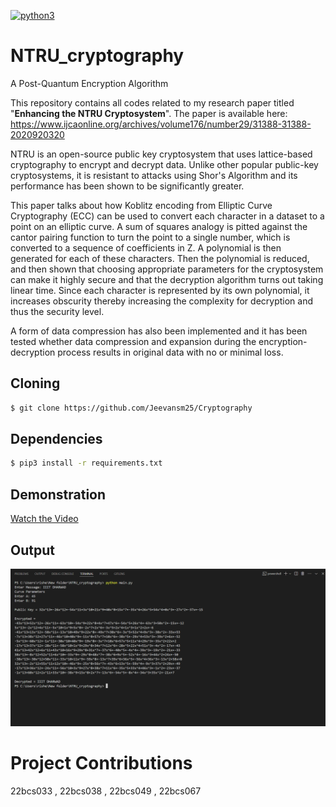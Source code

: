 [![python3](https://img.shields.io/badge/python3-v3.6-green?style=for-the-badge&logo=python)](https://www.python.org)


 
# NTRU_cryptography
A Post-Quantum Encryption Algorithm

This repository contains all codes related to my research paper titled "**Enhancing the NTRU Cryptosystem**". The paper is available here: https://www.ijcaonline.org/archives/volume176/number29/31388-31388-2020920320

NTRU is an open-source public key cryptosystem that uses
lattice-based cryptography to encrypt and decrypt data. Unlike
other popular public-key cryptosystems, it is resistant to
attacks using Shor's Algorithm and its performance has been
shown to be significantly greater. 

This paper talks about how
Koblitz encoding from Elliptic Curve Cryptography (ECC)
can be used to convert each character in a dataset to a point on
an elliptic curve. A sum of squares analogy is pitted against
the cantor pairing function to turn the point to a single
number, which is converted to a sequence of coefficients in Z.
A polynomial is then generated for each of these characters.
Then the polynomial is reduced, and then shown that choosing
appropriate parameters for the cryptosystem can make it
highly secure and that the decryption algorithm turns out
taking linear time. Since each character is represented by its
own polynomial, it increases obscurity thereby increasing the
complexity for decryption and thus the security level. 

A form
of data compression has also been implemented and it has
been tested whether data compression and expansion during
the encryption-decryption process results in original data with
no or minimal loss.

## Cloning
```bash
$ git clone https://github.com/Jeevansm25/Cryptography
```

## Dependencies
```bash
$ pip3 install -r requirements.txt
```

## Demonstration

   [Watch the Video](https://raw.githubusercontent.com/Jeevansm25/Cryptography/main/assets/video.mp4)

    

## Output

![Image Description](https://raw.githubusercontent.com/Jeevansm25/Cryptography/main/assets/image.png)


# Project Contributions
 22bcs033 ,
 22bcs038 , 
 22bcs049 ,
 22bcs067
